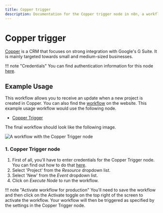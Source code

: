 ```yaml
---
title: Copper trigger
description: Documentation for the Copper trigger node in n8n, a workflow automation platform. Includes details of operations and configuration, and links to examples and credentials information.
---
```


# Copper trigger

[Copper](https://www.copper.com/) is a CRM that focuses on strong integration with Google's G Suite. It is mainly targeted towards small and medium-sized businesses.

!!! note "Credentials"
    You can find authentication information for this node [here](/integrations/builtin/credentials/copper/).



## Example Usage

This workflow allows you to receive an update when a new project is created in Copper. You can also find the [workflow](https://n8n.io/workflows/537) on the website. This example usage workflow would use the following node.

- [Copper Trigger]()

The final workflow should look like the following image.

![A workflow with the Copper Trigger node](/_images/integrations/builtin/trigger-nodes/coppertrigger/workflow.png)


### 1. Copper Trigger node

1. First of all, you'll have to enter credentials for the Copper Trigger node. You can find out how to do that [here](/integrations/builtin/credentials/copper/).
2. Select 'Project' from the *Resource* dropdown list.
3. Select 'New' from the *Event* dropdown list.
4. Click on *Execute Node* to run the workflow.

!!! note "Activate workflow for production"
    You'll need to save the workflow and then click on the Activate toggle on the top right of the screen to activate the workflow. Your workflow will then be triggered as specified by the settings in the Copper Trigger node.


